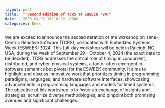 ```yaml
---
layout: post
title:  ""Second edition of TCRS at EWSEEK '24!"
date:   2023-04-03 16:10:22 -0800
categories: News
---
```

We are excited to announce the second iteration of the workshop on Time-Centric Reactive Software (TCRS), co-located with Embedded Systems Week (ESWEEK) 2024. This full-day workshop will be held in Raleigh, NC, USA, during the week of September 29 - October 4, 2024 (the exact date to be decided). TCRS addresses the critical role of timing in concurrent, distributed, and cyber-physical systems, a factor often emergent in software semantics but pivotal for the ESWEEK community. It aims to highlight and discuss innovative work that prioritizes timing in programming paradigms, languages, and hardware-software interfaces, showcasing advancements in programming languages and models for timed systems. The objective of this workshop is to foster an exchange of insights and strategies, scrutinize diverse methodologies, and pinpoint both promising avenues and significant challenges. 
